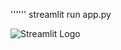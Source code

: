 ''''''
streamlit run app.py   

  
 ![Streamlit Logo](https://streamlit.io/images/brand/streamlit-logo-primary-colormark-darktext.png)

